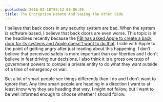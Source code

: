 ```yaml
---
published: 2016-02-18T09:52:08-06:00
title: The Encryption Debate And Seeing The Other Side
---
```

I believe that back doors in any security system are bad. When the system is software based, I believe that back doors are even worse. This topic is in the headlines recently because the [FBI has asked Apple to create a back door for its systems and Apple doesn't want to do that](http://www.apple.com/customer-letter/). I side with Apple to the point of getting angry after just reading about this happening. I don't believe that perceived safety is more important than our liberties and I don't believe in fear driving our decisions. I also think it is a gross overstep of government powers to compel a private entity to do what they want outside of a time of emergency or war.

But a lot of smart people see things differently than I do and I don't want to ignore that. Any time smart people are heading in a direction I want to at least know why they are heading that way. I might not follow, but I want to be well informed enough to choose whether I should follow.